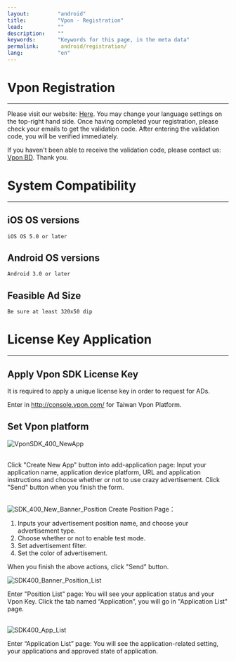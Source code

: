 ```yaml
---
layout:         "android"
title:          "Vpon - Registration"
lead:           ""
description:    ""
keywords:       "Keywords for this page, in the meta data"
permalink:       android/registration/
lang:           "en"
---
```

# Vpon Registration
---
Please visit our website: [Here](http://console.vpon.com/register.action). You may change your language settings on the top-right hand side. Once having completed your registration, please check your emails to get the validation code. After entering the validation code, you will be verified immediately.

If you haven't been able to receive the validation code, please contact us: [Vpon BD](mailro:bd@vpon.com). Thank you.

# System Compatibility
---

## iOS OS versions

`iOS OS 5.0 or later`

## Android OS versions

`Android 3.0 or later`

## Feasible Ad Size

`Be sure at least 320x50 dip`

# License Key Application
---

## Apply Vpon SDK License Key

It is required to apply a unique license key in order to request for ADs.

Enter in <http://console.vpon.com/> for Taiwan Vpon Platform.

## Set Vpon platform

![VponSDK_400_NewApp]

<br>Click  "Create New App" button into add-application page: Input your application name, application device platform, URL and application instructions and choose whether or not to use crazy advertisement. Click "Send" button when you finish the form.<br><br>

![SDK_400_New_Banner_Position]
Create Position Page：

1. Inputs your advertisement position name, and choose your advertisement type.
2. Choose whether or not to enable test mode.
3. Set advertisement filter.
4. Set the color of advertisement.

When you finish the above actions, click "Send" button. <br>

![SDK400_Banner_Position_List]

Enter "Position List" page: You will see your application status and your Vpon Key. Click the tab named “Application”, you will go in "Application List" page.<br><br>

![SDK400_App_List]

Enter “Application List” page: You will see the application-related setting, your applications and approved state of application.<br><br>

[VponSDK_400_NewApp]: {{site.imgurl}}/VponSDK_400_NewApp.png
[SDK_400_New_Banner_Position]: {{site.imgurl}}/SDK_400_New_Banner_Position.png
[SDK400_Banner_Position_List]: {{site.imgurl}}/SDK400_Banner_Position_List.png
[SDK400_App_List]: {{site.imgurl}}/SDK400_App_List.png
